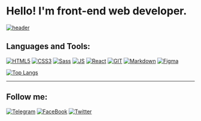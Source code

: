 # Hello! I'm front-end web developer.

[![header](https://github.com/RuslanSedov/RuslanSedov/blob/main/ReadmeGif.gif)](#)

## Languages and Tools:

[![HTML5](https://img.shields.io/badge/-HTML5-272727?style=for-the-badge&logo=HTML5)](https://developer.mozilla.org/ru/docs/Web/Guide/HTML/HTML5)
[![CSS3](https://img.shields.io/badge/-CSS3-272727?style=for-the-badge&logo=CSS3&logoColor=3071F0)](https://developer.mozilla.org/ru/docs/Web/CSS)
[![Sass](https://img.shields.io/badge/-SASS-272727?style=for-the-badge&logo=SASS)](https://sass-lang.com/)
[![JS](https://img.shields.io/badge/-JavaScript-272727?style=for-the-badge&logo=JavaScript)](https://developer.mozilla.org/ru/docs/Web/JavaScript)
[![React](https://img.shields.io/badge/-React-272727?style=for-the-badge&logo=React)](https://reactjs.org/)
[![GIT](https://img.shields.io/badge/-GIT-272727?style=for-the-badge&logo=GIT)](https://git-scm.com/)
[![Markdown](https://img.shields.io/badge/-Markdown-272727?style=for-the-badge&logo=Markdown)](https://docs.microsoft.com/ru-ru/contribute/markdown-reference)
[![Figma](https://img.shields.io/badge/-Figma-272727?style=for-the-badge&logo=Figma&logoColor=7F30F0)](https://www.figma.com/)

[![Top Langs](https://github-readme-stats.vercel.app/api/top-langs/?username=RuslanSedov&layout=compact&theme=react)](https://github.com/anuraghazra/github-readme-stats)

---

## Follow me:

[![Telegram](https://img.shields.io/badge/-Telegram-272727?style=for-the-badge&logo=Telegram)](https://tlgg.ru/@Sedov_Ruslan)
[![FaceBook](https://img.shields.io/badge/-FaceBook-272727?style=for-the-badge&logo=Facebook)](https://www.facebook.com/ruslan.sedov.9889)
[![Twitter](https://img.shields.io/badge/-Twitter-272727?style=for-the-badge&logo=Twitter)](https://twitter.com/sedov_ruslan)

<!-- ![Anurag's GitHub stats](https://github-readme-stats.vercel.app/api?username=RuslanSedov&theme=react&show_icons=true) -->

<!-- Обо мне

Pet-проекты:

Мой стек веб-технологий

Найти меня: -->
